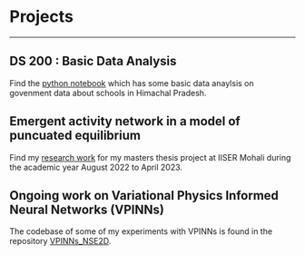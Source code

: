 # Projects

---

## DS 200 : Basic Data Analysis

Find the [python notebook](https://github.com/rajarshi99/data_gov/blob/main/data_gov.ipynb)
which has some basic data anaylsis on govenment data about schools in Himachal Pradesh.

## Emergent activity network in a model of puncuated equilibrium

Find my [research work](https://link.springer.com/article/10.1140/epjp/s13360-022-03581-y)
for my masters thesis project at IISER Mohali during the academic year August 2022 to April 2023.

## Ongoing work on Variational Physics Informed Neural Networks (VPINNs)

The codebase of some of my experiments with VPINNs is found in the repository 
[VPINNs_NSE2D](https://github.com/rajarshi99/VPINNs_NSE2D/tree/main).

